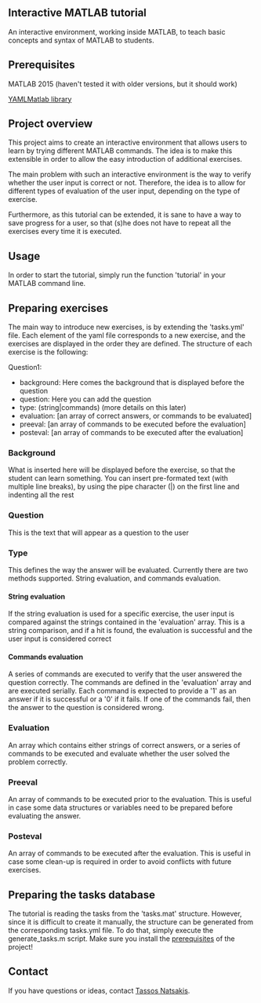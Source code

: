 ## Interactive MATLAB tutorial

An interactive environment, working inside MATLAB, to teach basic concepts and syntax of MATLAB to students.

## Prerequisites

MATLAB 2015 (haven't tested it with older versions, but it should work)

[YAMLMatlab library](https://code.google.com/archive/p/yamlmatlab/)

## Project overview

This project aims to create an interactive environment that allows users to learn by trying different MATLAB commands. The idea is to make this extensible in order to allow the easy introduction of additional exercises.

The main problem with such an interactive environment is the way to verify whether the user input is correct or not. Therefore, the idea is to allow for different types of evaluation of the user input, depending on the type of exercise.

Furthermore, as this tutorial can be extended, it is sane to have a way to save progress for a user, so that (s)he does not have to repeat all the exercises every time it is executed.

## Usage

In order to start the tutorial, simply run the function 'tutorial' in your MATLAB command line.

## Preparing exercises

The main way to introduce new exercises, is by extending the 'tasks.yml' file. Each element of the yaml file corresponds to a new exercise, and the exercises are displayed in the order they are defined. The structure of each exercise is the following:

Question1:
  * background: Here comes the background that is displayed before the question
  * question: Here you can add the question
  * type: (string|commands) (more details on this later)
  * evaluation: [an array of correct answers, or commands to be evaluated]
  * preeval: [an array of commands to be executed before the evaluation]
  * posteval: [an array of commands to be executed after the evaluation]

### Background

What is inserted here will be displayed before the exercise, so that the student can learn something. You can insert pre-formated text (with multiple line breaks), by using the pipe character (|) on the first line and indenting all the rest

### Question

This is the text that will appear as a question to the user

### Type

This defines the way the answer will be evaluated. Currently there are two methods supported. String evaluation, and commands evaluation.

#### String evaluation

If the string evaluation is used for a specific exercise, the user input is compared against the strings contained in the 'evaluation' array. This is a string comparison, and if a hit is found, the evaluation is successful and the user input is considered correct

#### Commands evaluation

A series of commands are executed to verify that the user answered the question correctly. The commands are defined in the 'evaluation' array and are executed serially. Each command is expected to provide a '1' as an answer if it is successful or a '0' if it fails. If one of the commands fail, then the answer to the question is considered wrong.

### Evaluation

An array which contains either strings of correct answers, or a series of commands to be executed and evaluate whether the user solved the problem correctly.

### Preeval

An array of commands to be executed prior to the evaluation. This is useful in case some data structures or variables need to be prepared before evaluating the answer.

### Posteval

An array of commands to be executed after the evaluation. This is useful in case some clean-up is required in order to avoid conflicts with future exercises.

## Preparing the tasks database

The tutorial is reading the tasks from the 'tasks.mat' structure. However, since it is difficult to create it manually, the structure can be generated from the corresponding tasks.yml file. To do that, simply execute the generate_tasks.m script. Make sure you install the [prerequisites](#prerequisites) of the project!

## Contact

If you have questions or ideas, contact [Tassos Natsakis](https://www.natsakis.com).

